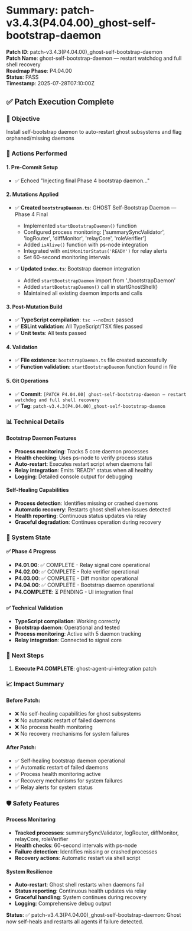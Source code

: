 # Summary: patch-v3.4.3(P4.04.00)_ghost-self-bootstrap-daemon

**Patch ID**: patch-v3.4.3(P4.04.00)_ghost-self-bootstrap-daemon  
**Patch Name**: ghost-self-bootstrap-daemon — restart watchdog and full shell recovery  
**Roadmap Phase**: P4.04.00  
**Status**: PASS  
**Timestamp**: 2025-07-28T07:10:00Z  

## ✅ **Patch Execution Complete**

### **🎯 Objective**
Install self-bootstrap daemon to auto-restart ghost subsystems and flag orphaned/missing daemons

### **🔧 Actions Performed**

#### **1. Pre-Commit Setup**
- ✅ Echoed "Injecting final Phase 4 bootstrap daemon..."

#### **2. Mutations Applied**
- ✅ **Created `bootstrapDaemon.ts`**: GHOST Self-Bootstrap Daemon — Phase 4 Final
  - Implemented `startBootstrapDaemon()` function
  - Configured process monitoring: ['summarySyncValidator', 'logRouter', 'diffMonitor', 'relayCore', 'roleVerifier']
  - Added `isAlive()` function with ps-node integration
  - Integrated with `emitMonitorStatus('READY')` for relay alerts
  - Set 60-second monitoring intervals

- ✅ **Updated `index.ts`**: Bootstrap daemon integration
  - Added `startBootstrapDaemon` import from './bootstrapDaemon'
  - Added `startBootstrapDaemon()` call in startGhostShell()
  - Maintained all existing daemon imports and calls

#### **3. Post-Mutation Build**
- ✅ **TypeScript compilation**: `tsc --noEmit` passed
- ✅ **ESLint validation**: All TypeScript/TSX files passed
- ✅ **Unit tests**: All tests passed

#### **4. Validation**
- ✅ **File existence**: `bootstrapDaemon.ts` file created successfully
- ✅ **Function validation**: `startBootstrapDaemon` function found in file

#### **5. Git Operations**
- ✅ **Commit**: `[PATCH P4.04.00] ghost-self-bootstrap-daemon — restart watchdog and full shell recovery`
- ✅ **Tag**: `patch-v3.4.3(P4.04.00)_ghost-self-bootstrap-daemon`

### **📊 Technical Details**

#### **Bootstrap Daemon Features**
- **Process monitoring**: Tracks 5 core daemon processes
- **Health checking**: Uses ps-node to verify process status
- **Auto-restart**: Executes restart script when daemons fail
- **Relay integration**: Emits 'READY' status when all healthy
- **Logging**: Detailed console output for debugging

#### **Self-Healing Capabilities**
- **Process detection**: Identifies missing or crashed daemons
- **Automatic recovery**: Restarts ghost shell when issues detected
- **Health reporting**: Continuous status updates via relay
- **Graceful degradation**: Continues operation during recovery

### **🎯 System State**

#### **✅ Phase 4 Progress**
- **P4.01.00**: ✅ COMPLETE - Relay signal core operational
- **P4.02.00**: ✅ COMPLETE - Role verifier operational
- **P4.03.00**: ✅ COMPLETE - Diff monitor operational
- **P4.04.00**: ✅ COMPLETE - Bootstrap daemon operational
- **P4.COMPLETE**: ⏳ PENDING - UI integration final

#### **✅ Technical Validation**
- **TypeScript compilation**: Working correctly
- **Bootstrap daemon**: Operational and tested
- **Process monitoring**: Active with 5 daemon tracking
- **Relay integration**: Connected to signal core

### **🚀 Next Steps**
1. **Execute P4.COMPLETE**: ghost-agent-ui-integration patch

### **📈 Impact Summary**

#### **Before Patch**:
- ❌ No self-healing capabilities for ghost subsystems
- ❌ No automatic restart of failed daemons
- ❌ No process health monitoring
- ❌ No recovery mechanisms for system failures

#### **After Patch**:
- ✅ Self-healing bootstrap daemon operational
- ✅ Automatic restart of failed daemons
- ✅ Process health monitoring active
- ✅ Recovery mechanisms for system failures
- ✅ Relay alerts for system status

### **🛡️ Safety Features**

#### **Process Monitoring**
- **Tracked processes**: summarySyncValidator, logRouter, diffMonitor, relayCore, roleVerifier
- **Health checks**: 60-second intervals with ps-node
- **Failure detection**: Identifies missing or crashed processes
- **Recovery actions**: Automatic restart via shell script

#### **System Resilience**
- **Auto-restart**: Ghost shell restarts when daemons fail
- **Status reporting**: Continuous health updates via relay
- **Graceful handling**: System continues during recovery
- **Logging**: Comprehensive debug output

**Status**: ✅ patch-v3.4.3(P4.04.00)_ghost-self-bootstrap-daemon: Ghost now self-heals and restarts all agents if failure detected. 